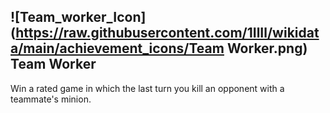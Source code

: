 ## ![Team_worker_Icon](https://raw.githubusercontent.com/1IlIl/wikidata/main/achievement_icons/Team Worker.png) Team Worker


Win a rated game in which the last turn you kill an opponent with a teammate's minion.
